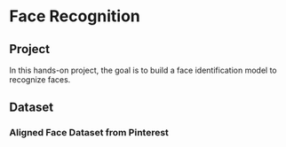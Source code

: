 <h1> Face Recognition </h1>
<h2> Project </h2>
In this hands-on project, the goal is to build a face identification model to recognize faces. 
<h2> Dataset </h2>
<h3> Aligned Face Dataset from Pinterest </h3>
